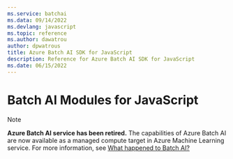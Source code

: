 ```yaml
---
ms.service: batchai
ms.data: 09/14/2022
ms.devlang: javascript
ms.topic: reference
ms.author: dawatrou
author: dpwatrous
title: Azure Batch AI SDK for JavaScript
description: Reference for Azure Batch AI SDK for JavaScript
ms.date: 06/15/2022
---
```

# Batch AI Modules for JavaScript

>[!NOTE]
>**Azure Batch AI service has been retired.** The capabilities of Azure Batch AI are now available as a managed compute target in Azure Machine Learning service. For more information, see [What happened to Batch AI?](https://aka.ms/batchai-retirement)